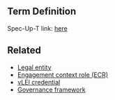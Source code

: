 ## Term Definition

Spec-Up-T link: <a href='https://weboftrust.github.io/WOT-terms/docs/glossary/legal-entity-engagement-context-role-vlei-credential-governance-framework'>here</a>

## Related
- [Legal entity](legal-entity)
- [Engagement context role (ECR)](engagement-context-role)
- [vLEI credential](vlei-credential)
- [Governance framework](governance-framework)